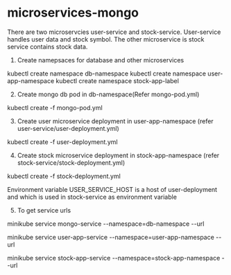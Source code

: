# microservices-mongo

There are two microservcies user-service and stock-service. User-service handles user data and stock symbol.
The other microservice is stock service contains stock data.

1. Create namepsaces for database and other microservices

kubectl create namespace db-namespace
kubectl create namespace user-app-namespace
kubectl create namespace stock-app-label

2. Create mongo db pod in db-namespace(Refer mongo-pod.yml)

kubectl create -f mongo-pod.yml

3. Create user microservice deployment in user-app-namespace (refer user-service/user-deployment.yml)

kubectl create -f user-deployment.yml

4. Create stock microservice deployment in stock-app-namespace (refer stock-service/stock-deployment.yml)

kubectl create -f stock-deployment.yml

Environment variable USER_SERVICE_HOST is a host of user-deployment and which is used in stock-service as environment variable

5. To get service urls 

minikube service mongo-service --namespace=db-namespace --url

minikube service user-app-service --namespace=user-app-namespace --url

minikube service stock-app-service --namespace=stock-app-namespace --url
